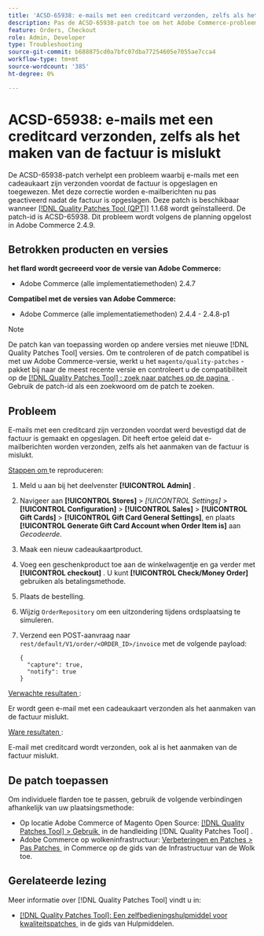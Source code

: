 ```yaml
---
title: 'ACSD-65938: e-mails met een creditcard verzonden, zelfs als het maken van de factuur is mislukt'
description: Pas de ACSD-65938-patch toe om het Adobe Commerce-probleem op te lossen, waarbij e-mails met een cadeaukaart zijn verzonden voordat de factuur is opgeslagen en toegewezen, zodat e-mails worden geactiveerd nadat de factuur correct is opgeslagen.
feature: Orders, Checkout
role: Admin, Developer
type: Troubleshooting
source-git-commit: b688875cd0a7bfc07dba77254605e7055ae7cca4
workflow-type: tm+mt
source-wordcount: '385'
ht-degree: 0%

---
```



# ACSD-65938: e-mails met een creditcard verzonden, zelfs als het maken van de factuur is mislukt

De ACSD-65938-patch verhelpt een probleem waarbij e-mails met een cadeaukaart zijn verzonden voordat de factuur is opgeslagen en toegewezen. Met deze correctie worden e-mailberichten nu pas geactiveerd nadat de factuur is opgeslagen. Deze patch is beschikbaar wanneer [[!DNL Quality Patches Tool (QPT)]](/help/tools/quality-patches-tool/quality-patches-tool-to-self-serve-quality-patches.md) 1.1.68 wordt geïnstalleerd. De patch-id is ACSD-65938. Dit probleem wordt volgens de planning opgelost in Adobe Commerce 2.4.9.

## Betrokken producten en versies

**het flard wordt gecreeerd voor de versie van Adobe Commerce:**

* Adobe Commerce (alle implementatiemethoden) 2.4.7

**Compatibel met de versies van Adobe Commerce:**

* Adobe Commerce (alle implementatiemethoden) 2.4.4 - 2.4.8-p1

>[!NOTE]
>
>De patch kan van toepassing worden op andere versies met nieuwe [!DNL Quality Patches Tool] versies. Om te controleren of de patch compatibel is met uw Adobe Commerce-versie, werkt u het `magento/quality-patches` -pakket bij naar de meest recente versie en controleert u de compatibiliteit op de [[!DNL Quality Patches Tool] : zoek naar patches op de pagina &#x200B;](https://experienceleague.adobe.com/tools/commerce-quality-patches/index.html?lang=nl-NL) . Gebruik de patch-id als een zoekwoord om de patch te zoeken.

## Probleem

E-mails met een creditcard zijn verzonden voordat werd bevestigd dat de factuur is gemaakt en opgeslagen. Dit heeft ertoe geleid dat e-mailberichten worden verzonden, zelfs als het aanmaken van de factuur is mislukt.

<u> Stappen om </u> te reproduceren:

1. Meld u aan bij het deelvenster **[!UICONTROL Admin]** .
2. Navigeer aan **[!UICONTROL Stores]** > *[!UICONTROL Settings]* > **[!UICONTROL Configuration]** > **[!UICONTROL Sales]** > **[!UICONTROL Gift Cards]** > **[!UICONTROL Gift Card General Settings]**, en plaats **[!UICONTROL Generate Gift Card Account when Order Item is]** aan *Gecodeerde*.
3. Maak een nieuw cadeaukaartproduct.
4. Voeg een geschenkproduct toe aan de winkelwagentje en ga verder met **[!UICONTROL checkout]** . U kunt **[!UICONTROL Check/Money Order]** gebruiken als betalingsmethode.
5. Plaats de bestelling.
6. Wijzig `OrderRepository` om een uitzondering tijdens ordsplaatsing te simuleren.
7. Verzend een POST-aanvraag naar `rest/default/V1/order/<ORDER_ID>/invoice` met de volgende payload:

   ```
   {
     "capture": true,
     "notify": true
   }
   ```


<u> Verwachte resultaten </u>:

Er wordt geen e-mail met een cadeaukaart verzonden als het aanmaken van de factuur mislukt.

<u> Ware resultaten </u>:

E-mail met creditcard wordt verzonden, ook al is het aanmaken van de factuur mislukt.

## De patch toepassen

Om individuele flarden toe te passen, gebruik de volgende verbindingen afhankelijk van uw plaatsingsmethode:

* Op locatie Adobe Commerce of Magento Open Source: [[!DNL Quality Patches Tool] > Gebruik &#x200B;](/help/tools/quality-patches-tool/usage.md) in de handleiding [!DNL Quality Patches Tool] .
* Adobe Commerce op wolkeninfrastructuur: [&#x200B; Verbeteringen en Patches > Pas Patches &#x200B;](https://experienceleague.adobe.com/docs/commerce-cloud-service/user-guide/develop/upgrade/apply-patches.html?lang=nl-NL) in Commerce op de gids van de Infrastructuur van de Wolk toe.

## Gerelateerde lezing

Meer informatie over [!DNL Quality Patches Tool] vindt u in:

* [[!DNL Quality Patches Tool]: Een zelfbedieningshulpmiddel voor kwaliteitspatches &#x200B;](/help/tools/quality-patches-tool/quality-patches-tool-to-self-serve-quality-patches.md) in de gids van Hulpmiddelen.
